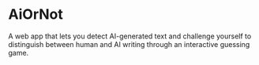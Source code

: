 # AiOrNot
A web app that lets you detect AI-generated text and challenge yourself to distinguish between human and AI writing through an interactive guessing game.
